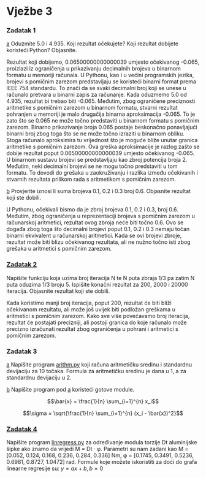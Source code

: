 # Vježbe 3

### Zadatak 1
[a](https://github.com/margaretakoren/PAF/blob/286c5906507e9a19ab4226f0bd5b9604b49d4691/Vjezbe/Vjezbe_3/zadatak1_a.py) Oduzmite 5.0 i 4.935. Koji rezultat očekujete? Koji rezultat dobijete koristeći Python? Objasnite. 

Rezultat koji dobijemo, 0.06500000000000039 umjesto očekivanog -0.065, proizlazi iz ograničenja u prikazivanju decimalnih brojeva u binarnom formatu u memoriji računala.
U Pythonu, kao i u većini programskih jezika, brojevi s pomičnim zarezom predstavljaju se koristeći binarni format prema IEEE 754 standardu. To znači da se svaki decimalni broj koji se unese u računalo pretvara u binarni zapis za računanje.
Kada oduzmemo 5.0 od 4.935, rezultat bi trebao biti -0.065. Međutim, zbog ograničene preciznosti aritmetike s pomičnim zarezom u binarnom formatu, stvarni rezultat pohranjen u memoriji je malo drugačija binarna aproksimacija -0.065. To je zato što se 0.065 ne može točno predstaviti u binarnom formatu s pomičnim zarezom.
Binarno prikazivanje broja 0.065 postaje beskonačno ponavljajući binarni broj zbog toga što se ne može točno izraziti u binarnom obliku. Stoga računalo aproksimira tu vrijednost što je moguće bliže unutar granica aritmetike s pomičnim zarezom. Ova greška aproksimacije je razlog zašto se dobije rezultat poput 0.06500000000000039 umjesto očekivanog -0.065.
U binarnom sustavu brojevi se predstavljaju kao zbroj potencija broja 2. Međutim, neki decimalni brojevi se ne mogu točno predstaviti u tom formatu. To dovodi do grešaka u zaokruživanju i razlika između očekivanih i stvarnih rezultata prilikom rada s aritmetikom s pomičnim zarezom.

[b](https://github.com/margaretakoren/PAF/blob/286c5906507e9a19ab4226f0bd5b9604b49d4691/Vjezbe/Vjezbe_3/zadatak1_b.py) Provjerite iznosi li suma brojeva 0.1, 0.2 i 0.3 broj 0.6. Objasnite rezultat koji ste dobili.

U Pythonu, očekivali bismo da je zbroj brojeva 0.1, 0.2 i 0.3, broj 0.6. Međutim, zbog ograničenja u reprezentaciji brojeva s pomičnim zarezom u računarskoj aritmetici, rezultat ovog zbroja neće biti točno 0.6. 
Ovo se događa zbog toga što decimalni brojevi poput 0.1, 0.2 i 0.3 nemaju točan binarni ekvivalent u računarskoj aritmetici. Kada se ovi brojevi zbroje, rezultat može biti blizu očekivanog rezultata, ali ne nužno točno isti zbog grešaka u aritmetici s pomičnim zarezom.


### [Zadatak 2](https://github.com/margaretakoren/PAF/blob/286c5906507e9a19ab4226f0bd5b9604b49d4691/Vjezbe/Vjezbe_3/zadatak2.py)
Napišite funkciju koja uzima broj iteracija N te N puta zbraja 1/3 pa zatim N puta oduzima 1/3 broju 5.
Ispišite konačni rezultat za 200, 2000 i 20000 iteracija. Objasnite rezultat koji ste dobili.

Kada koristimo manji broj iteracija, poput 200, rezultat će biti bliži očekivanom rezultatu, ali može još uvijek biti podložan greškama u aritmetici s pomičnim zarezom. Kako sve više povećavamo broj iteracija, rezultat će postajati precizniji, ali postoji granica do koje računalo može precizno izračunati rezultat zbog ograničenja u pohrani i aritmetici s pomičnim zarezom.

### Zadatak 3

[a](https://github.com/margaretakoren/PAF/blob/286c5906507e9a19ab4226f0bd5b9604b49d4691/Vjezbe/Vjezbe_3/arithm.py) Napišite program [arithm.py](https://github.com/margaretakoren/PAF/blob/286c5906507e9a19ab4226f0bd5b9604b49d4691/Vjezbe/Vjezbe_3/arithm.py) koji računa aritmetičku sredinu i standardnu devijaciju za 10 točaka. Formula za aritmetičku sredinu je dana u 1, a za standardnu devijaciju u 2.

[b](https://github.com/margaretakoren/PAF/blob/286c5906507e9a19ab4226f0bd5b9604b49d4691/Vjezbe/Vjezbe_3/zadatak3.py) Napišite program pod [a](https://github.com/margaretakoren/PAF/blob/286c5906507e9a19ab4226f0bd5b9604b49d4691/Vjezbe/Vjezbe_3/arithm.py) koristeći gotove module.

$$\bar{x} = \frac{1}{n} \sum_{i=1}^{n} x_i$$



$$\sigma = \sqrt{\frac{1}{n} \sum_{i=1}^{n} (x_i - \bar{x})^2}$$




### [Zadatak 4](https://github.com/margaretakoren/PAF/blob/6e43effc1725a526d0b22025682751d58cb8b806/Vjezbe/Vjezbe_3/linregress.py)
Napišite program [linregress.py](https://github.com/margaretakoren/PAF/blob/6e43effc1725a526d0b22025682751d58cb8b806/Vjezbe/Vjezbe_3/linregress.py) za određivanje modula torzije Dt aluminijske šipke ako znamo da vrijedi
M = Dt · φ. Parametri su nam zadani kao M = [0.052, 0.124, 0.168, 0.236, 0.284, 0.336] Nm,
φ = [0.1745, 0.3491, 0.5236, 0.6981, 0.8727, 1.0472] rad. Formule koje možete iskoristiti za doći do grafa
linearne regresije su: $y = ax + b, b = 0$